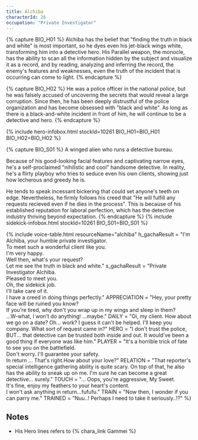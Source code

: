 ```yaml
---
title: Alchiba
characterId: 26
occupation: "Private Investigator"
---
```


{% capture BIO_H01 %}
Alchiba has the belief that "finding the truth in black and white" is most important, so he dyes even his jet-black wings white, transforming him into a detective hero.
His Parallel weapon, the monocle, has the ability to scan all the information hidden by the subject and visualize it as a record, and by reading, analyzing and inferring the record, the enemy's features and weaknesses, even the truth of the incident that is occurring can come to light.
{% endcapture %}

{% capture BIO_H02 %}
He was a police officer in the national police, but he was falsely accused of uncovering the secrets that would reveal a large corruption.
Since then, he has been deeply distrustful of the police organization and has become obsessed with "black and white".
As long as there is a black-and-white incident in front of him, he will continue to be a detective and hero.
{% endcapture %}

{% include hero-infobox.html stockId=10261 BIO_H01=BIO_H01 BIO_H02=BIO_H02 %}

{% capture BIO_S01 %}
A winged alien who runs a detective bureau.

Because of his good-looking facial features and captivating narrow eyes, he's a self-proclaimed "nihilistic and cool" handsome detective. In reality, he's a flirty playboy who tries to seduce even his own clients, showing just how lecherous and greedy he is.

He tends to speak incessant bickering that could set anyone's teeth on edge. Nevertheless, he firmly follows his creed that "He will fulfill any requests recieved even if he dies in the process". This is because of his established reputation for laboral perfection, which has the detective industry thriving beyond expectation.
{% endcapture %}
{% include sidekick-infobox.html stockId=10261 BIO_S01=BIO_S01 %}

{% include voice-table.html resourceName="alchiba"
h_gachaResult = "I'm Alchiba, your humble private investigator.<br>To meet such a wonderful client like you.<br>I'm very happy.<br>Well then, what's your request?<br>Let me see the truth in black and white."
s_gachaResult = "Private Investigator Alchiba.<br>Pleased to meet you.<br>Oh, the sidekick job.<br>I'll take care of it.<br>I have a creed in doing things perfectly."
APPRECIATION = "Hey, your pretty face will be ruined you know?<br>If you're tired, why don't you wrap up in my wings and sleep in them?<br>…W-what, I won't do anything! ...maybe."
DAILY = "Oi, my client. How about we go on a date? Oh... work? I guess it can't be helped. I'll keep you company. What sort of request came in?"
HERO = "I don't trust the police, BUT... that detective can be trusted both inside and out. It would've been a good thing if everyone was like him."
PLAYER = "It's a horrible trick of fate to see you on the battlefield.<br>Don't worry. I'll guarantee your safety.<br>In return ... That's right.How about your love?"
RELATION = "That reporter's special intelligence gathering ability is quite scary. On top of that, he also has the ability to sneak up on me. I'm sure he can become a great detective... surely."
TOUCH = "... Oops, you're aggressive, My Sweet.<br>It's fine, enjoy my feathers to your heart's content.<br>I won't ask anything in return…fufufu."
TRAIN = "Now then, I wonder if you can parry me."
TRAINED = "Nuu..! Perhaps I need to take it seriously..!?"
%}

## Notes
- His Hero lines refers to {% chara_link Gammei %}
